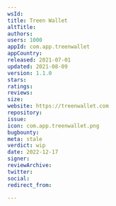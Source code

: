 ```yaml
---
wsId: 
title: Treen Wallet
altTitle: 
authors: 
users: 1000
appId: com.app.treenwallet
appCountry: 
released: 2021-07-01
updated: 2021-08-09
version: 1.1.0
stars: 
ratings: 
reviews: 
size: 
website: https://treenwallet.com
repository: 
issue: 
icon: com.app.treenwallet.png
bugbounty: 
meta: stale
verdict: wip
date: 2022-12-17
signer: 
reviewArchive: 
twitter: 
social: 
redirect_from: 

---
```


